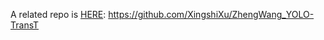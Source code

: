 A related repo is [HERE](https://github.com/XingshiXu/ZhengWang_YOLO-TransT):
https://github.com/XingshiXu/ZhengWang_YOLO-TransT
